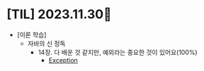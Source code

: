 # [TIL] 2023.11.30📒

* [이론 학습]
  * 자바의 신 정독
    * 14장. 다 배운 것 같지만, 예외라는 중요한 것이 있어요(100%)
      * [Exception](../JavaStudy/exception.md)
